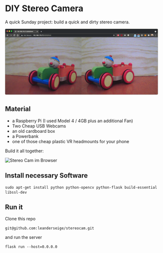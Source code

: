 # DIY Stereo Camera

A quick Sunday project: build a quick and dirty stereo camera.

![Stereo Cam im Browser](./images/sc-browser.png)

## Material
- a Raspberry Pi (I used Model 4 / 4GB plus an additional Fan)
- Two Cheap USB Webcams
- an old cardboard box
- a Powerbank
- one of those cheap plastic VR headmounts for your phone

Build it all together:

![Stereo Cam im Browser](./images/sc-box.png)

## Install necessary Software

```
sudo apt-get install python python-opencv python-flask build-essential libssl-dev
```

## Run it

Clone this repo

```
git@github.com:leanderseige/stereocam.git
```
and run the server
```
flask run --host=0.0.0.0
```

